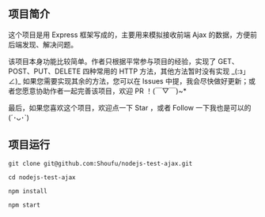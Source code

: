 ## 项目简介
这个项目是用 Express 框架写成的，主要用来模拟接收前端 Ajax 的数据，方便前后端发现、解决问题。

该项目本身功能比较简单。作者只根据平常参与项目的经验，实现了 GET、POST、PUT、DELETE 四种常用的 HTTP 方法，其他方法暂时没有实现 \_(:з」∠)\_ 如果您需要实现其余的方法，您可以在 Issues 中提，我会尽快做好更新；或者您愿意协助作者一起完善该项目，欢迎 PR ！(￣▽￣)~*

最后，如果您喜欢这个项目，欢迎点一下 Star ，或者 Follow 一下我也是可以的 (´･ᴗ･`)

## 项目运行
```
git clone git@github.com:Shoufu/nodejs-test-ajax.git

cd nodejs-test-ajax

npm install

npm start
```

